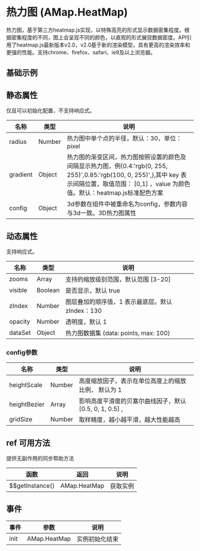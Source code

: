# 热力图 (AMap.HeatMap)
热力图，基于第三方heatmap.js实现，以特殊高亮的形式显示数据密集程度。根据密集程度的不同，图上会呈现不同的颜色，以直观的形式展现数据密度。API引用了heatmap.js最新版本v2.0，v2.0基于新的渲染模型，具有更高的渲染效率和更强的性能。支持chrome、firefox、safari、ie9及以上浏览器。

## 基础示例

<vuep template="#example"></vuep>

<script v-pre type="text/x-template" id="example">

  <template>
    <div class="amap-page-container">
      <el-amap vid="amapDemo" :zoom="zoom" :center="center" class="amap-demo">
        <el-amap-layer-heat-map :visible="visible" :data-set="dataSet"></el-amap-layer-heat-map>
      </el-amap>
      <div class="toolbar">
        <button type="button" name="button" @click="toggleVisible">{{visible ? '隐藏图层' : '显示图层'}}</button>
      </div>
    </div>
  </template>

  <style>
    .amap-demo {
      height: 300px;
    }
  </style>

  <script>
    var heatmapData=[{"lng":116.191031,"lat":39.988585,"count":10},{"lng":116.389275,"lat":39.925818,"count":11},{"lng":116.287444,"lat":39.810742,"count":12},{"lng":116.481707,"lat":39.940089,"count":13},{"lng":116.410588,"lat":39.880172,"count":14},{"lng":116.394816,"lat":39.91181,"count":15},{"lng":116.416002,"lat":39.952917,"count":16},{"lng":116.39671,"lat":39.924903,"count":17},{"lng":116.180816,"lat":39.957553,"count":18},{"lng":116.382035,"lat":39.874114,"count":19},{"lng":116.316648,"lat":39.914529,"count":20},{"lng":116.395803,"lat":39.908556,"count":21},{"lng":116.74553,"lat":39.875916,"count":22},{"lng":116.352289,"lat":39.916475,"count":23},{"lng":116.441548,"lat":39.878262,"count":24},{"lng":116.318947,"lat":39.942735,"count":25},{"lng":116.382585,"lat":39.941949,"count":26},{"lng":116.42042,"lat":39.884017,"count":27},{"lng":116.31744,"lat":39.892561,"count":28},{"lng":116.407059,"lat":39.912438,"count":29},{"lng":116.412351,"lat":39.888082,"count":30},{"lng":116.444341,"lat":39.915891,"count":31},{"lng":116.335385,"lat":39.741756,"count":32},{"lng":116.3926,"lat":40.008733,"count":33},{"lng":116.389731,"lat":39.92292,"count":34},{"lng":116.413371,"lat":39.874483,"count":35},{"lng":116.199752,"lat":39.911717,"count":36},{"lng":116.278472,"lat":40.254994,"count":37},{"lng":116.464252,"lat":39.925828,"count":38},{"lng":116.479475,"lat":39.937945,"count":39},{"lng":116.415599,"lat":39.956902,"count":40},{"lng":116.355675,"lat":39.870089,"count":41},{"lng":116.295267,"lat":39.987171,"count":42},{"lng":116.323634,"lat":39.911692,"count":43},{"lng":116.692769,"lat":40.173307,"count":44},{"lng":116.287888,"lat":39.928531,"count":45},{"lng":116.386502,"lat":39.922747,"count":46},{"lng":116.236773,"lat":40.218341,"count":47},{"lng":116.490636,"lat":39.804253,"count":48},{"lng":116.391095,"lat":39.925791,"count":49},{"lng":116.472402,"lat":39.769178,"count":50},{"lng":116.38657,"lat":39.956731,"count":51},{"lng":116.427536,"lat":39.943671,"count":52},{"lng":116.374547,"lat":39.967588,"count":53},{"lng":116.380383,"lat":39.871634,"count":54},{"lng":116.376092,"lat":39.965485,"count":55},{"lng":116.352424,"lat":39.91811,"count":56},{"lng":116.020157,"lat":40.348526,"count":57},{"lng":116.416201,"lat":39.951736,"count":58},{"lng":116.405392,"lat":39.908738,"count":59},{"lng":116.49238,"lat":39.926248,"count":60},{"lng":116.389282,"lat":39.988391,"count":61},{"lng":116.396683,"lat":39.923487,"count":62},{"lng":116.41718,"lat":39.905213,"count":63},{"lng":116.321512,"lat":39.913192,"count":64},{"lng":116.260028,"lat":40.03353,"count":65},{"lng":116.394846,"lat":39.911168,"count":66},{"lng":116.374767,"lat":39.96608,"count":67},{"lng":116.6841,"lat":39.909762,"count":68},{"lng":116.3838,"lat":39.95811,"count":69},{"lng":116.39243,"lat":40.01143,"count":70},{"lng":116.661912,"lat":40.121137,"count":71},{"lng":116.333056,"lat":39.90123,"count":72},{"lng":116.484839,"lat":39.881729,"count":73},{"lng":116.360923,"lat":39.935745,"count":74},{"lng":116.408531,"lat":39.953194,"count":75},{"lng":116.417916,"lat":39.954029,"count":76},{"lng":116.412215,"lat":39.992282,"count":77},{"lng":116.181532,"lat":40.048762,"count":78},{"lng":116.434848,"lat":40.070463,"count":79},{"lng":116.385039,"lat":39.956937,"count":80},{"lng":116.755067,"lat":39.854499,"count":81},{"lng":116.396061,"lat":39.912841,"count":82},{"lng":116.474303,"lat":39.971398,"count":83},{"lng":116.376262,"lat":39.85811,"count":84},{"lng":116.403783,"lat":39.954469,"count":85},{"lng":116.339136,"lat":39.729159,"count":86},{"lng":116.240159,"lat":39.947003,"count":87},{"lng":117.107541,"lat":40.141457,"count":88},{"lng":116.341813,"lat":40.078786,"count":89},{"lng":116.320648,"lat":39.706455,"count":90},{"lng":116.402566,"lat":39.960873,"count":91},{"lng":116.849261,"lat":40.402999,"count":92},{"lng":116.521064,"lat":39.834187,"count":93},{"lng":116.329942,"lat":39.925327,"count":94},{"lng":116.479852,"lat":39.974856,"count":95},{"lng":116.399185,"lat":39.925736,"count":96},{"lng":116.193166,"lat":39.911953,"count":1},{"lng":116.400916,"lat":39.870614,"count":2},{"lng":116.518041,"lat":39.956615,"count":3},{"lng":116.388981,"lat":39.997716,"count":4},{"lng":116.285852,"lat":39.863497,"count":5},{"lng":116.294167,"lat":39.884599,"count":6},{"lng":116.394235,"lat":39.996845,"count":7},{"lng":116.32471,"lat":39.970486,"count":8},{"lng":116.496828,"lat":39.99335,"count":9},{"lng":116.482534,"lat":39.934086,"count":10},{"lng":116.454662,"lat":39.974981,"count":11},{"lng":116.387076,"lat":39.87631,"count":12},{"lng":116.433341,"lat":39.92803,"count":13},{"lng":116.382196,"lat":39.941606,"count":14},{"lng":116.244286,"lat":39.82905,"count":15},{"lng":116.566672,"lat":40.176097,"count":16},{"lng":116.686862,"lat":39.908507,"count":17},{"lng":117.240166,"lat":40.175796,"count":18},{"lng":116.428661,"lat":39.866958,"count":19},{"lng":116.443292,"lat":39.917447,"count":20},{"lng":116.356538,"lat":39.926711,"count":21},{"lng":116.194086,"lat":39.912242,"count":22},{"lng":116.379861,"lat":39.971831,"count":23},{"lng":116.377966,"lat":39.874647,"count":24},{"lng":116.466778,"lat":39.926304,"count":25},{"lng":116.692078,"lat":40.170197,"count":26},{"lng":116.428651,"lat":39.94275,"count":27},{"lng":116.322655,"lat":39.939517,"count":28},{"lng":116.445601,"lat":39.98439,"count":29},{"lng":116.662833,"lat":39.912238,"count":30},{"lng":116.394183,"lat":39.925557,"count":31},{"lng":116.312788,"lat":39.860017,"count":32},{"lng":116.104708,"lat":40.065563,"count":33},{"lng":116.204443,"lat":39.938295,"count":34},{"lng":116.310917,"lat":39.89381,"count":35},{"lng":116.265851,"lat":39.834247,"count":36},{"lng":116.33501,"lat":39.742507,"count":37},{"lng":116.397519,"lat":39.99794,"count":38},{"lng":116.441252,"lat":39.915566,"count":39},{"lng":116.441898,"lat":39.856454,"count":40},{"lng":116.446552,"lat":39.946418,"count":41},{"lng":116.359761,"lat":39.895327,"count":42},{"lng":116.349168,"lat":39.893551,"count":43},{"lng":116.476819,"lat":39.94388,"count":44},{"lng":116.29912,"lat":39.988433,"count":45},{"lng":116.467912,"lat":39.770524,"count":46},{"lng":116.382134,"lat":39.862204,"count":47},{"lng":116.483378,"lat":39.93431,"count":48},{"lng":116.35395,"lat":39.910738,"count":49},{"lng":116.398771,"lat":39.976433,"count":50},{"lng":116.462189,"lat":39.925864,"count":51},{"lng":116.378957,"lat":39.806676,"count":52},{"lng":116.334199,"lat":39.900985,"count":53},{"lng":116.443961,"lat":39.913511,"count":54},{"lng":116.388829,"lat":39.95053,"count":55},{"lng":116.319655,"lat":39.892339,"count":56},{"lng":117.431959,"lat":40.630521,"count":57},{"lng":117.108914,"lat":40.140406,"count":58},{"lng":116.43019,"lat":39.880486,"count":59},{"lng":116.250698,"lat":39.907186,"count":60},{"lng":116.341065,"lat":39.766082,"count":61},{"lng":116.290335,"lat":39.812431,"count":62},{"lng":116.360813,"lat":39.936362,"count":63},{"lng":116.400282,"lat":39.995027,"count":64},{"lng":116.317257,"lat":39.889092,"count":65},{"lng":116.482537,"lat":39.954978,"count":66},{"lng":116.38496,"lat":39.954428,"count":67},{"lng":116.391803,"lat":39.911587,"count":68},{"lng":116.4266,"lat":39.867228,"count":69},{"lng":116.145997,"lat":39.790856,"count":70},{"lng":116.430265,"lat":39.867451,"count":71},{"lng":116.315479,"lat":39.940668,"count":72},{"lng":116.359393,"lat":39.975431,"count":73},{"lng":116.382347,"lat":39.968935,"count":74},{"lng":115.987169,"lat":40.454625,"count":75},{"lng":116.489292,"lat":39.931242,"count":76},{"lng":116.368238,"lat":39.879807,"count":77},{"lng":116.493761,"lat":39.923885,"count":78},{"lng":116.53666,"lat":39.8778,"count":79},{"lng":116.501743,"lat":39.79602,"count":80},{"lng":116.582818,"lat":39.932646,"count":81},{"lng":116.417364,"lat":39.869292,"count":82},{"lng":116.354305,"lat":39.872022,"count":83},{"lng":116.375162,"lat":40.01344,"count":84},{"lng":116.400523,"lat":39.881031,"count":85},{"lng":116.315365,"lat":39.945005,"count":86},{"lng":116.44088,"lat":39.810753,"count":87},{"lng":116.679285,"lat":39.916527,"count":88},{"lng":116.483694,"lat":39.946929,"count":89},{"lng":116.341678,"lat":40.080021,"count":90},{"lng":116.017167,"lat":39.889175,"count":91},{"lng":116.454692,"lat":39.954167,"count":92},{"lng":116.410129,"lat":40.050952,"count":93},{"lng":116.418556,"lat":39.872365,"count":94},{"lng":116.25432,"lat":40.142367,"count":95},{"lng":116.658763,"lat":39.891072,"count":96},{"lng":116.305312,"lat":39.9953,"count":97},{"lng":116.388761,"lat":39.951259,"count":98},{"lng":116.68017,"lat":39.873413,"count":99},{"lng":116.090539,"lat":39.796301,"count":1},{"lng":116.380305,"lat":39.78354,"count":2},{"lng":116.348831,"lat":40.022543,"count":3},{"lng":116.438133,"lat":39.960988,"count":4},{"lng":116.199587,"lat":39.911,"count":5},{"lng":116.081743,"lat":39.788321,"count":6},{"lng":117.24044,"lat":40.1752,"count":7},{"lng":116.636141,"lat":40.327724,"count":8},{"lng":116.453166,"lat":39.973511,"count":9},{"lng":116.583381,"lat":39.953315,"count":10},{"lng":116.236326,"lat":39.90595,"count":11},{"lng":116.328305,"lat":39.781647,"count":12},{"lng":116.260012,"lat":39.984951,"count":13},{"lng":116.254938,"lat":39.916206,"count":14},{"lng":116.85469,"lat":40.474419,"count":15},{"lng":116.309389,"lat":39.971918,"count":16},{"lng":116.310732,"lat":39.971517,"count":17},{"lng":116.401885,"lat":39.847641,"count":18},{"lng":116.427771,"lat":39.880572,"count":19},{"lng":116.430537,"lat":39.880968,"count":20},{"lng":116.550673,"lat":39.895212,"count":21},{"lng":116.345906,"lat":39.815152,"count":22},{"lng":116.512016,"lat":39.868573,"count":23},{"lng":115.894604,"lat":39.803644,"count":24},{"lng":116.32497,"lat":40.083198,"count":25},{"lng":116.315523,"lat":39.858242,"count":26},{"lng":116.465052,"lat":39.903055,"count":27},{"lng":116.464814,"lat":39.924176,"count":28},{"lng":115.959538,"lat":39.727218,"count":29},{"lng":116.478895,"lat":39.954472,"count":30},{"lng":116.337546,"lat":39.741337,"count":31},{"lng":116.504757,"lat":39.83778,"count":32},{"lng":116.393143,"lat":40.02725,"count":33},{"lng":116.23419,"lat":40.217361,"count":34},{"lng":116.368688,"lat":39.829561,"count":35},{"lng":116.460134,"lat":39.983721,"count":36},{"lng":116.381539,"lat":39.746766,"count":37},{"lng":116.291759,"lat":39.983886,"count":38},{"lng":116.377613,"lat":39.817895,"count":39},{"lng":116.306646,"lat":39.956296,"count":40},{"lng":116.160747,"lat":39.818863,"count":41},{"lng":116.392912,"lat":40.001989,"count":42},{"lng":116.199115,"lat":39.91276,"count":43},{"lng":116.434577,"lat":39.812232,"count":44},{"lng":116.495843,"lat":39.925538,"count":45},{"lng":116.333803,"lat":39.913224,"count":46},{"lng":116.489277,"lat":39.941842,"count":47},{"lng":116.510514,"lat":39.973547,"count":48},{"lng":116.474685,"lat":39.936648,"count":49},{"lng":116.418054,"lat":39.905091,"count":50},{"lng":116.285529,"lat":39.926274,"count":51},{"lng":116.289399,"lat":39.948054,"count":52},{"lng":116.508241,"lat":39.920234,"count":53},{"lng":116.317979,"lat":40.000721,"count":54},{"lng":116.428324,"lat":39.868263,"count":55},{"lng":116.407517,"lat":40.016715,"count":56},{"lng":116.338841,"lat":39.969646,"count":57},{"lng":116.495703,"lat":39.992607,"count":58},{"lng":116.369659,"lat":39.97595,"count":59},{"lng":116.291709,"lat":39.96228,"count":60},{"lng":116.311003,"lat":39.998264,"count":61},{"lng":116.391429,"lat":39.93324,"count":62},{"lng":116.406033,"lat":39.95407,"count":63},{"lng":116.391856,"lat":39.912004,"count":64},{"lng":116.356434,"lat":39.871474,"count":65},{"lng":116.477081,"lat":39.970334,"count":66},{"lng":116.475337,"lat":39.939749,"count":67},{"lng":116.752911,"lat":39.916369,"count":68},{"lng":116.470361,"lat":39.874606,"count":69},{"lng":116.489172,"lat":39.949033,"count":70},{"lng":116.502514,"lat":39.973734,"count":71},{"lng":116.186985,"lat":39.920185,"count":72},{"lng":116.583743,"lat":39.95335,"count":73},{"lng":116.119183,"lat":39.732055,"count":74},{"lng":116.391902,"lat":39.93331,"count":75},{"lng":116.488588,"lat":39.953371,"count":76},{"lng":116.381798,"lat":39.975717,"count":77},{"lng":116.384689,"lat":39.827773,"count":78},{"lng":116.445287,"lat":39.894354,"count":79},{"lng":116.24048,"lat":39.947687,"count":80},{"lng":116.413605,"lat":40.04902,"count":81},{"lng":116.239012,"lat":39.904288,"count":82},{"lng":116.408522,"lat":40.016971,"count":83},{"lng":116.475833,"lat":39.947107,"count":84},{"lng":116.43476,"lat":39.901671,"count":85},{"lng":116.40229,"lat":39.869205,"count":86},{"lng":116.226013,"lat":40.213485,"count":87},{"lng":116.689042,"lat":39.889192,"count":88},{"lng":116.377252,"lat":39.873622,"count":89},{"lng":116.53061,"lat":40.103146,"count":90},{"lng":116.416271,"lat":39.905187,"count":91},{"lng":116.531169,"lat":39.91276,"count":92},{"lng":116.17849,"lat":40.075692,"count":93},{"lng":116.188616,"lat":40.102413,"count":94},{"lng":116.531799,"lat":39.84939,"count":95},{"lng":116.443707,"lat":39.87558,"count":96},{"lng":116.814298,"lat":40.53416,"count":97},{"lng":116.428247,"lat":39.873118,"count":98},{"lng":116.290774,"lat":39.963116,"count":99},{"lng":116.299918,"lat":39.936094,"count":100},{"lng":116.489325,"lat":39.944556,"count":101},{"lng":116.339297,"lat":40.038739,"count":102},{"lng":116.485631,"lat":39.804667,"count":103},{"lng":116.480549,"lat":39.955012,"count":104},{"lng":116.381977,"lat":39.878496,"count":1},{"lng":116.259586,"lat":40.043622,"count":2},{"lng":116.587813,"lat":40.015618,"count":3},{"lng":116.35472,"lat":39.975865,"count":4},{"lng":116.644011,"lat":40.299776,"count":5},{"lng":116.299449,"lat":39.95324,"count":6},{"lng":116.332228,"lat":39.900741,"count":7},{"lng":116.377459,"lat":39.80869,"count":8},{"lng":116.657873,"lat":40.120521,"count":9},{"lng":116.154466,"lat":39.731616,"count":10},{"lng":116.845418,"lat":40.375612,"count":11},{"lng":116.466696,"lat":39.766475,"count":12},{"lng":116.45685,"lat":40.011172,"count":13},{"lng":116.406651,"lat":39.970182,"count":14},{"lng":116.428161,"lat":39.866144,"count":15},{"lng":116.504801,"lat":39.836822,"count":16},{"lng":116.439995,"lat":39.81546,"count":17},{"lng":116.559057,"lat":39.936131,"count":18},{"lng":116.225584,"lat":39.842961,"count":19},{"lng":116.64103,"lat":40.141812,"count":20},{"lng":116.306028,"lat":39.860581,"count":21},{"lng":116.403426,"lat":40.066843,"count":22},{"lng":116.399935,"lat":40.009504,"count":23},{"lng":116.309222,"lat":39.913107,"count":24},{"lng":116.295396,"lat":39.784501,"count":25},{"lng":116.289673,"lat":39.963462,"count":26},{"lng":116.445731,"lat":40.051509,"count":27},{"lng":116.395362,"lat":39.975426,"count":28},{"lng":116.605608,"lat":40.0489,"count":29},{"lng":116.421157,"lat":39.975636,"count":30},{"lng":116.452161,"lat":39.977081,"count":31},{"lng":116.242604,"lat":40.22134,"count":32},{"lng":116.32532,"lat":39.970535,"count":33},{"lng":116.685587,"lat":39.926874,"count":34},{"lng":116.39186,"lat":39.912056,"count":35},{"lng":116.326004,"lat":39.974148,"count":36},{"lng":116.677542,"lat":39.892667,"count":37},{"lng":116.835958,"lat":40.375008,"count":38},{"lng":116.484969,"lat":39.956518,"count":39},{"lng":115.95685,"lat":39.732297,"count":40},{"lng":116.380024,"lat":39.872133,"count":41},{"lng":116.396477,"lat":39.928246,"count":42},{"lng":116.390986,"lat":39.92675,"count":43},{"lng":116.346845,"lat":40.018932,"count":44},{"lng":116.381966,"lat":39.970729,"count":45},{"lng":116.337349,"lat":39.752131,"count":46},{"lng":116.494995,"lat":39.99648,"count":47},{"lng":116.314029,"lat":39.516896,"count":48},{"lng":116.662237,"lat":40.122764,"count":49},{"lng":116.841367,"lat":40.379938,"count":50},{"lng":116.365928,"lat":39.975824,"count":51},{"lng":116.489236,"lat":39.939992,"count":52},{"lng":116.363994,"lat":39.852943,"count":53},{"lng":116.34283,"lat":39.754081,"count":54},{"lng":116.361183,"lat":39.894634,"count":55},{"lng":116.412822,"lat":39.9769,"count":56},{"lng":116.40433,"lat":39.97541,"count":57},{"lng":116.413478,"lat":39.948868,"count":58},{"lng":116.406129,"lat":39.932386,"count":59},{"lng":116.451852,"lat":39.995137,"count":60},{"lng":116.349718,"lat":39.870509,"count":61},{"lng":116.568628,"lat":39.926382,"count":62},{"lng":116.643881,"lat":40.300758,"count":63},{"lng":116.440445,"lat":39.881325,"count":64},{"lng":116.48299,"lat":39.869588,"count":65},{"lng":116.323732,"lat":40.082528,"count":66},{"lng":116.257834,"lat":39.876782,"count":67},{"lng":116.3596,"lat":40.034545,"count":68},{"lng":116.349841,"lat":39.875597,"count":69},{"lng":116.403928,"lat":39.879252,"count":70},{"lng":116.42005,"lat":39.833467,"count":71},{"lng":116.663001,"lat":39.91046,"count":72},{"lng":116.406568,"lat":39.908939,"count":73},{"lng":116.405188,"lat":39.909159,"count":74},{"lng":116.415107,"lat":39.872521,"count":75},{"lng":116.321197,"lat":39.767552,"count":76},{"lng":116.211721,"lat":39.688611,"count":77},{"lng":116.451346,"lat":39.882833,"count":78},{"lng":116.557492,"lat":39.875288,"count":79},{"lng":116.420546,"lat":39.899053,"count":80},{"lng":116.440968,"lat":39.898035,"count":81},{"lng":116.096699,"lat":39.94052,"count":82},{"lng":116.410422,"lat":39.996992,"count":83},{"lng":116.376382,"lat":40.040343,"count":84},{"lng":116.664304,"lat":39.912656,"count":85},{"lng":116.477188,"lat":39.972973,"count":86},{"lng":116.400057,"lat":39.883241,"count":87},{"lng":116.287055,"lat":39.865057,"count":88},{"lng":116.47842,"lat":39.975087,"count":89},{"lng":116.481061,"lat":39.973994,"count":90},{"lng":116.428439,"lat":39.943564,"count":91},{"lng":116.507173,"lat":39.815616,"count":92},{"lng":116.405081,"lat":39.959449,"count":93},{"lng":116.40121,"lat":39.869219,"count":94},{"lng":116.437595,"lat":39.878214,"count":95},{"lng":116.448647,"lat":39.981149,"count":96},{"lng":116.239298,"lat":40.218372,"count":97},{"lng":116.402223,"lat":39.960511,"count":98},{"lng":116.664158,"lat":40.120092,"count":99},{"lng":116.119102,"lat":40.233172,"count":99},{"lng":116.666931,"lat":39.917685,"count":100},{"lng":115.977448,"lat":40.456067,"count":101},{"lng":116.355541,"lat":39.911069,"count":1},{"lng":116.474525,"lat":39.944593,"count":2},{"lng":116.35277,"lat":39.910566,"count":3},{"lng":116.310743,"lat":39.915123,"count":4},{"lng":116.384415,"lat":39.948468,"count":5},{"lng":116.470283,"lat":39.92274,"count":6},{"lng":116.545304,"lat":39.632635,"count":7},{"lng":116.358194,"lat":39.898647,"count":8},{"lng":116.311002,"lat":39.917643,"count":9},{"lng":116.387084,"lat":39.959407,"count":10},{"lng":116.399161,"lat":39.972319,"count":11},{"lng":116.41415,"lat":40.048341,"count":12},{"lng":116.283811,"lat":39.862684,"count":13},{"lng":116.154671,"lat":39.793723,"count":14},{"lng":116.338059,"lat":40.034402,"count":15},{"lng":116.564921,"lat":40.336754,"count":16},{"lng":116.396465,"lat":39.928236,"count":17},{"lng":116.345465,"lat":39.815134,"count":18},{"lng":117.105997,"lat":40.140457,"count":19},{"lng":116.458762,"lat":40.011334,"count":20},{"lng":116.330312,"lat":39.892811,"count":21},{"lng":116.246434,"lat":39.981835,"count":22},{"lng":116.482718,"lat":39.967001,"count":23},{"lng":116.531887,"lat":39.91018,"count":24},{"lng":116.303479,"lat":40.030135,"count":25},{"lng":116.567226,"lat":39.897282,"count":26},{"lng":116.443197,"lat":39.810833,"count":27},{"lng":116.271062,"lat":40.205664,"count":28},{"lng":116.430094,"lat":39.975569,"count":29},{"lng":116.320701,"lat":40.030695,"count":30},{"lng":116.318237,"lat":39.945583,"count":31},{"lng":116.384177,"lat":39.976624,"count":32},{"lng":116.609751,"lat":39.67949,"count":33},{"lng":116.470793,"lat":39.976487,"count":34},{"lng":116.451952,"lat":39.994476,"count":35},{"lng":116.898355,"lat":40.465999,"count":36},{"lng":116.324261,"lat":39.97006,"count":37},{"lng":116.345849,"lat":39.902789,"count":38},{"lng":116.392448,"lat":39.949775,"count":39},{"lng":116.404969,"lat":39.869671,"count":40},{"lng":116.391978,"lat":39.951331,"count":41},{"lng":116.293389,"lat":39.963228,"count":42},{"lng":116.354359,"lat":39.871352,"count":43},{"lng":116.250473,"lat":39.905799,"count":44},{"lng":116.529661,"lat":39.912838,"count":45},{"lng":116.400244,"lat":39.953832,"count":46},{"lng":116.33445,"lat":39.790326,"count":47},{"lng":116.327622,"lat":39.795556,"count":48},{"lng":116.394292,"lat":39.948671,"count":49},{"lng":116.841248,"lat":40.382222,"count":50},{"lng":116.39621,"lat":39.912717,"count":51},{"lng":116.29526,"lat":39.839011,"count":52},{"lng":116.390165,"lat":39.949776,"count":53},{"lng":116.521784,"lat":39.83616,"count":54},{"lng":116.393875,"lat":39.996715,"count":55},{"lng":116.724049,"lat":39.951418,"count":56},{"lng":116.434731,"lat":39.90149,"count":57},{"lng":116.356244,"lat":39.910916,"count":58},{"lng":116.457003,"lat":40.008583,"count":59},{"lng":116.4954,"lat":39.922626,"count":60},{"lng":116.451481,"lat":39.81428,"count":61},{"lng":116.33145,"lat":39.891865,"count":62},{"lng":116.2393,"lat":40.236043,"count":63},{"lng":116.424888,"lat":39.976048,"count":64},{"lng":116.336565,"lat":39.751957,"count":65},{"lng":116.225132,"lat":39.872326,"count":66},{"lng":116.564558,"lat":39.886867,"count":67},{"lng":116.12651,"lat":39.735538,"count":68},{"lng":117.008136,"lat":40.376266,"count":69},{"lng":116.420949,"lat":39.87321,"count":70},{"lng":115.994695,"lat":39.701187,"count":71},{"lng":116.400738,"lat":39.908585,"count":72},{"lng":116.424696,"lat":39.962873,"count":73},{"lng":116.3266,"lat":40.08181,"count":74},{"lng":116.331061,"lat":39.892843,"count":75},{"lng":116.29248,"lat":39.988895,"count":76},{"lng":116.466217,"lat":39.92232,"count":77},{"lng":116.324551,"lat":39.940216,"count":78},{"lng":116.289698,"lat":39.815009,"count":79},{"lng":116.366762,"lat":40.240256,"count":80},{"lng":116.331123,"lat":39.890995,"count":81},{"lng":116.416662,"lat":39.869136,"count":82},{"lng":116.417434,"lat":39.833862,"count":83},{"lng":116.489063,"lat":39.950495,"count":84},{"lng":116.425088,"lat":39.834288,"count":85},{"lng":116.288801,"lat":39.965264,"count":86},{"lng":116.29665,"lat":39.805464,"count":87},{"lng":116.154403,"lat":39.792215,"count":88},{"lng":116.320248,"lat":39.945852,"count":89},{"lng":115.957457,"lat":39.599769,"count":90},{"lng":116.353289,"lat":39.915624,"count":91},{"lng":116.438992,"lat":39.876785,"count":92},{"lng":116.10987,"lat":39.93606,"count":1},{"lng":116.42478,"lat":39.9665,"count":2},{"lng":116.295136,"lat":39.927262,"count":3},{"lng":116.579446,"lat":39.846365,"count":4},{"lng":116.507268,"lat":39.859229,"count":5},{"lng":116.246201,"lat":39.943989,"count":6},{"lng":116.321964,"lat":39.767435,"count":7},{"lng":116.543317,"lat":39.877525,"count":8},{"lng":116.402726,"lat":39.962996,"count":9},{"lng":116.533757,"lat":39.916293,"count":10},{"lng":116.297368,"lat":39.936267,"count":11},{"lng":116.281225,"lat":39.947723,"count":12},{"lng":116.651846,"lat":40.119239,"count":13},{"lng":116.399739,"lat":39.960987,"count":14},{"lng":116.316824,"lat":39.862571,"count":15}];
    module.exports = {
      name: 'amap-page',
      data() {
        return {
          zoom: 11,
          center: [116.418261, 39.921984],
          visible: true,
          dataSet: {
            data: heatmapData,
            max: 100
          }
        };
      },
      methods: {
        toggleVisible(){
          this.visible = !this.visible;
        }
      }
    };
  </script>

</script>


## 静态属性
仅且可以初始化配置，不支持响应式。

名称 | 类型 | 说明
---|---|---|
radius  | Number | 热力图中单个点的半径，默认：30，单位：pixel
gradient  | Object | 热力图的渐变区间，热力图按照设置的颜色及间隔显示热力图，例{0.4:'rgb(0, 255, 255)',0.85:'rgb(100, 0, 255)',},其中 key 表示间隔位置，取值范围： [0,1] ，value 为颜色值。默认：heatmap.js标准配色方案
config | Object | 3d参数在组件中被重命名为config，参数内容与3d一致。3D热力图属性

## 动态属性
支持响应式。

名称 | 类型 | 说明
---|---|---|
zooms | Array | 支持的缩放级别范围，默认范围 [3-20]
visible | Boolean | 是否显示，默认 true
zIndex | Number | 图层叠加的顺序值，1 表示最底层。默认 zIndex：130
opacity | Number | 透明度，默认 1
dataSet | Object | 热力图数据集 {data: points, max: 100}

### config参数
名称 | 类型 | 说明
---|---|---|
heightScale | Number | 高度缩放因子，表示在单位高度上的缩放比例， 默认为 1
heightBezier | Array | 影响高度平滑度的贝塞尔曲线因子，默认 [0.5, 0, 1, 0.5] ,
gridSize | Number | 取样精度，越小越平滑，越大性能越高

## ref 可用方法
提供无副作用的同步帮助方法

函数 | 返回 | 说明
---|---|---|
$$getInstance() | AMap.HeatMap | 获取实例

## 事件

事件 | 参数 | 说明
---|---|---|
init | AMap.HeatMap | 实例初始化结束
